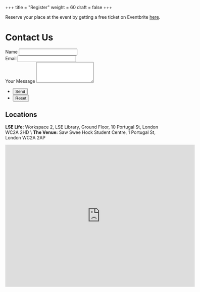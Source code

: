 +++
title = "Register"
weight = 60
draft = false
+++

Reserve your place at the event by getting a free ticket on Eventbrite [here](https://www.eventbrite.co.uk/e/1st-lse-computational-social-science-hackathon-tickets-44515241285).

# Contact Us

<form method="post" action="https://formspree.io/css@lsesu.org">
	<div class="field half first">
		<label for="name">Name</label>
		<input type="text" name="name" id="name" required/>
	</div>
	<div class="field half">
		<label for="email">Email</label>
		<input type="text" name="email" id="email" required/>
	</div>
	<div class="field">
		<label for="message">Your Message</label>
		<textarea name="message" id="message" rows="4" required></textarea>
	</div>
	<ul class="actions">
		<li><input type="submit" value="Send" class="special" /></li>
		<li><input type="reset" value="Reset" /></li>
	</ul>
</form>

## Locations

__LSE Life:__ Workspace 2, LSE Library, Ground Floor, 10 Portugal St, London WC2A 2HD \\
__The Venue:__ Saw Swee Hock Student Centre, 1 Portugal St, London WC2A 2AP

<div id='map'>
<iframe src="https://www.google.com/maps/embed?pb=!1m18!1m12!1m3!1d2231.736847887586!2d-0.11793915438182817!3d51.51431022788282!2m3!1f0!2f0!3f0!3m2!1i1024!2i768!4f13.1!3m3!1m2!1s0x487604b555fc840d%3A0x4d9b1e9ee55ec642!2sSaw+Swee+Hock+Centre!5e0!3m2!1sen!2suk!4v1519214165497" width="600" height="450" frameborder="0" style="border:0" allowfullscreen></iframe>
</div>